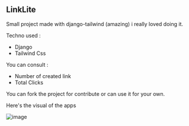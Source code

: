 ## LinkLite 

Small project made with django-tailwind (amazing) i really loved doing it.

Techno used : 
- Django
- Tailwind Css

You can consult :

- Number of created link
- Total Clicks

You can fork the project for contribute or can use it for your own.


Here's the visual of the apps

![image](https://github.com/user-attachments/assets/d969d353-5372-4d11-94da-64e0bad19f96)

 
